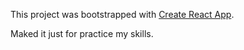 This project was bootstrapped with [Create React App](https://github.com/facebook/create-react-app).

Maked it just for practice my skills.